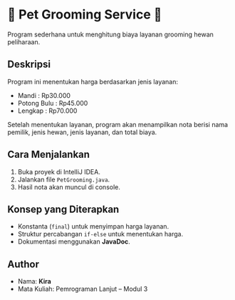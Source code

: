 # 🐾 Pet Grooming Service 🐾

Program sederhana untuk menghitung biaya layanan grooming hewan peliharaan.

## Deskripsi
Program ini menentukan harga berdasarkan jenis layanan:
- Mandi : Rp30.000
- Potong Bulu : Rp45.000
- Lengkap : Rp70.000

Setelah menentukan layanan, program akan menampilkan nota berisi nama pemilik, jenis hewan, jenis layanan, dan total biaya.

## Cara Menjalankan
1. Buka proyek di IntelliJ IDEA.
2. Jalankan file `PetGrooming.java`.
3. Hasil nota akan muncul di console.

## Konsep yang Diterapkan
- Konstanta (`final`) untuk menyimpan harga layanan.
- Struktur percabangan `if-else` untuk menentukan harga.
- Dokumentasi menggunakan **JavaDoc**.

## Author
- Nama: **Kira**
- Mata Kuliah: Pemrograman Lanjut – Modul 3
